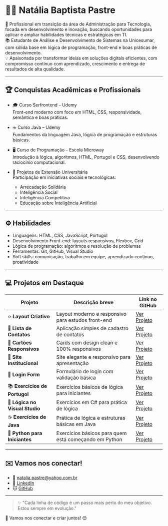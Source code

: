 # 👩‍💻 Natália Baptista Pastre

🎯 Profissional em transição da área de Administração para Tecnologia, focada em desenvolvimento e inovação, buscando oportunidades para aplicar e ampliar habilidades técnicas e estratégicas em TI.  
📚 Estudante de Análise e Desenvolvimento de Sistemas na Unicesumar, com sólida base em lógica de programação, front-end e boas práticas de desenvolvimento.  
💡 Apaixonada por transformar ideias em soluções digitais eficientes, com compromisso contínuo com aprendizado, crescimento e entrega de resultados de alta qualidade.

---

## 🏆 Conquistas Acadêmicas e Profissionais

- 🎓 Curso Serfrontend – Udemy  
  Front-end moderno com foco em HTML, CSS, responsividade, semântica e boas práticas.

- ☕ Curso Java – Udemy  
  Fundamentos da linguagem Java, lógica de programação e estruturas básicas.

- 🖥️ Curso de Programação – Escola Microway  
  Introdução à lógica, algoritmos, HTML, Portugol e CSS, desenvolvendo raciocínio computacional.

- 🤝 Projetos de Extensão Universitária  
  Participação em iniciativas sociais e tecnológicas:  
  - Arrecadação Solidária  
  - Inteligência Social  
  - Inteligência Competitiva  
  - Educação sobre Inteligência Artificial  

---

## ⚙️ Habilidades

- Linguagens: HTML, CSS, JavaScript, Portugol  
- Desenvolvimento Front-end: layouts responsivos, Flexbox, Grid  
- Lógica de programação: algoritmos e resolução de problemas  
- Ferramentas: Git, GitHub, Visual Studio  
- Soft skills: comunicação, trabalho em equipe, aprendizado contínuo, proatividade  

---

## 💻 Projetos em Destaque

| Projeto                    | Descrição breve                                    | Link no GitHub                                  |
|---------------------------|---------------------------------------------------|------------------------------------------------|
| ⭐ **Layout Criativo**       | Layout moderno e responsivo para estudos front-end | [Ver Projeto](https://github.com/natipastre/LayoutCriativo)        |
| 📇 **Lista de Contatos**     | Aplicação simples de cadastro de contatos          | [Ver Projeto](https://github.com/natipastre/Projeto-2---Lista-de-Contatos) |
| 🧩 **Cartões Responsivos**   | Cards com design clean e 100% responsivos           | [Ver Projeto](https://github.com/natipastre/Projeto-3-Cards---Layout-Responsivo)  |
| 🏢 **Site Institucional**    | Site elegante e responsivo para apresentação         | [Ver Projeto](https://github.com/natipastre/Projeto-4---Front-End-Aprenser)      |
| 🔐 **Login Form**            | Formulário de login com validação básica             | [Ver Projeto](https://github.com/natipastre/Login-form)                     |
| 📚 **Exercícios de Portugol**| Exercícios básicos de lógica para iniciantes         | [Ver Projeto](https://github.com/natipastre/Exerc-cios-de-Portugol)          |
| 🔢 **Lógica no Visual Studio**| Exercícios em C# para prática de lógica              | [Ver Projeto](https://github.com/natipastre/Exerc-cio-L-gica-de-Programa-o)  |
| ☕ **Exercícios de Java**    | Prática de lógica e estruturas básicas em Java       | [Ver Projeto](https://github.com/natipastre/Exerc-cios-de-Java)              |
| 🐍 **Python para Iniciantes**| Exercícios básicos para quem está começando em Python| [Ver Projeto](https://github.com/natipastre/Exerc-cios-iniciantes-de-Python-) |

---

## ✉️ Vamos nos conectar!

- 📧 [natalia.pastre@yahoo.com.br](mailto:natalia.pastre@yahoo.com.br)  
- 💼 [LinkedIn](https://www.linkedin.com/in/natipastre)  
- 🐱 [GitHub](https://github.com/natipastre)

---

> ✨ "Cada linha de código é um passo mais perto do meu objetivo. Estou sempre em evolução."

🌟 Vamos nos conectar e criar juntos! 😊
